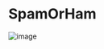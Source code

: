 # SpamOrHam
![image](https://user-images.githubusercontent.com/33554356/187931297-a9edce8a-1c58-4c9c-9a38-91be974a6278.png)

